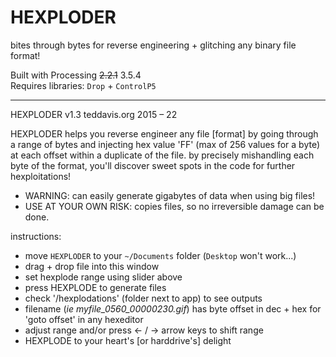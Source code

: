# HEXPLODER
bites through bytes for reverse engineering + glitching any binary file format!  

Built with Processing ~~2.2.1~~ 3.5.4  
Requires libraries: `Drop` + `ControlP5`

--------------

HEXPLODER v1.3
teddavis.org 2015 – 22

HEXPLODER helps you reverse engineer any file [format] by going through a range of bytes and injecting hex value 'FF' (max of 256 values for a byte) at each offset within a duplicate of the file. by precisely mishandling each byte of the format, you'll discover sweet spots in the code for further hexploitations! 

* WARNING: can easily generate gigabytes of data when using big files!
* USE AT YOUR OWN RISK: copies files, so no irreversible damage can be done.


instructions:  
- move `HEXPLODER` to your `~/Documents` folder (`Desktop` won't work...)  
- drag + drop file into this window
- set hexplode range using slider above
- press HEXPLODE to generate files
- check '/hexplodations' (folder next to app) to see outputs
- filename (*ie myfile\_0560_00000230.gif*) has byte offset in dec + hex for 'goto offset' in any hexeditor 
- adjust range and/or press <- / -> arrow keys to shift range 
- HEXPLODE to your heart's [or harddrive's] delight